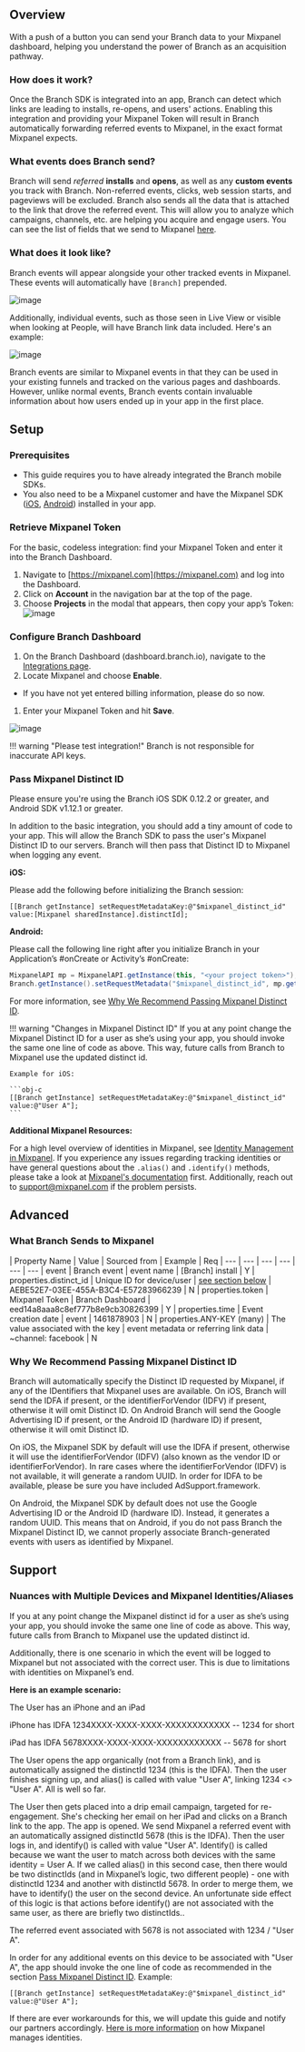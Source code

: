 ## Overview

With a push of a button you can send your Branch data to your Mixpanel dashboard, helping you understand the power of Branch as an acquisition pathway.

### How does it work?

Once the Branch SDK is integrated into an app, Branch can detect which links are leading to installs, re-opens, and users' actions. Enabling this integration and providing your Mixpanel Token will result in Branch automatically forwarding referred events to Mixpanel, in the exact format Mixpanel expects.

### What events does Branch send?

Branch will send *referred* **installs** and **opens**, as well as any **custom events** you track with Branch. Non-referred events, clicks, web session starts, and pageviews will be excluded. Branch also sends all the data that is attached to the link that drove the referred event. This will allow you to analyze which campaigns, channels, etc. are helping you acquire and engage users. You can see the list of fields that we send to Mixpanel [here](#what-branch-sends-to-mixpanel).

### What does it look like?

Branch events will appear alongside your other tracked events in Mixpanel. These events will automatically have `[Branch]` prepended.

![image](/img/pages/integrations/mixpanel/branch-mixpanel.png)

Additionally, individual events, such as those seen in Live View or visible when looking at People, will have Branch link data included. Here's an example:

![image](/img/pages/integrations/mixpanel/mixpanel-live-view.png)

Branch events are similar to Mixpanel events in that they can be used in your existing funnels and tracked on the various pages and dashboards. However, unlike normal events, Branch events contain invaluable information about how users ended up in your app in the first place.


## Setup

### Prerequisites
- This guide requires you to have already integrated the Branch mobile SDKs. 
- You also need to be a Mixpanel customer and have the Mixpanel SDK ([iOS](https://mixpanel.com/help/reference/ios), [Android](https://mixpanel.com/help/reference/android)) installed in your app.

### Retrieve Mixpanel Token

For the basic, codeless integration: find your Mixpanel Token and enter it into the Branch Dashboard.

1. Navigate to [https://mixpanel.com](https://mixpanel.com) and log into the Dashboard.
1. Click on **Account** in the navigation bar at the top of the page.
1. Choose **Projects** in the modal that appears, then copy your app’s Token: ![image](/img/pages/integrations/mixpanel/mixpanel-token.png)

### Configure Branch Dashboard

1. On the Branch Dashboard (dashboard.branch.io), navigate to the [Integrations page](https://dashboard.branch.io/integrations).
1. Locate Mixpanel and choose **Enable**.
  * If you have not yet entered billing information, please do so now.
1. Enter your Mixpanel Token and hit **Save**.

![image](/img/pages/integrations/mixpanel/enable-mixpanel-integration.png)

!!! warning "Please test integration!"
    Branch is not responsible for inaccurate API keys.


### Pass Mixpanel Distinct ID

Please ensure you're using the Branch iOS SDK 0.12.2 or greater, and Android SDK v1.12.1 or greater.

In addition to the basic integration, you should add a tiny amount of code to your app. This will allow the Branch SDK to pass the user's Mixpanel Distinct ID to our servers. Branch will then pass that Distinct ID to Mixpanel when logging any event.

**iOS:**

Please add the following before initializing the Branch session:

```obj-c
[[Branch getInstance] setRequestMetadataKey:@"$mixpanel_distinct_id" value:[Mixpanel sharedInstance].distinctId];
```

**Android:**

Please call the following line right after you initialize Branch in your Application’s #onCreate or Activity’s #onCreate:

```java
MixpanelAPI mp = MixpanelAPI.getInstance(this, "<your project token>");
Branch.getInstance().setRequestMetadata("$mixpanel_distinct_id", mp.getDistinctId());
```

For more information, see [Why We Recommend Passing Mixpanel Distinct ID](/third-party-integrations/mixpanel/advanced/#why-we-recommend-passing-mixpanel-distinct-id).

!!! warning "Changes in Mixpanel Distinct ID"
    If you at any point change the Mixpanel Distinct ID for a user as she’s using your app, you should invoke the same one line of code as above. This way, future calls from Branch to Mixpanel use the updated distinct id.

    Example for iOS:

    ```obj-c
    [[Branch getInstance] setRequestMetadataKey:@"$mixpanel_distinct_id" value:@"User A"];
    ```


**Additional Mixpanel Resources:**

For a high level overview of identities in Mixpanel, see [Identity Management in Mixpanel](https://mixpanel.com/help/questions/articles/how-do-i-use-alias-and-identify). If you experience any issues regarding tracking identities or have general questions about the `.alias()` and `.identify()` methods, please take a look at [Mixpanel's documentation](https://mixpanel.com/help/questions/articles/how-should-i-handle-my-user-identity-with-the-mixpanel-javascript-library) first. Additionally, reach out to <support@mixpanel.com> if the problem persists.

## Advanced

### What Branch Sends to Mixpanel

| Property Name | Value | Sourced from | Example | Req
| --- | --- | --- | --- | --- | ---
| event | Branch event | event name | [Branch] install | Y
| properties.distinct_id | Unique ID for device/user | [see section below](#why-we-recommend-passing-mixpanel-distinct-id) | AEBE52E7-03EE-455A-B3C4-E57283966239 | N
| properties.token | Mixpanel Token | Branch Dashboard | eed14a8aaa8c8ef777b8e9cb30826399 | Y
| properties.time | Event creation date | event | 1461878903 | N
| properties.ANY-KEY (many) | The value associated with the key | event metadata or referring link data | ~channel: facebook | N


### Why We Recommend Passing Mixpanel Distinct ID

Branch will automatically specify the Distinct ID requested by Mixpanel, if any of the IDentifiers that Mixpanel uses are available. On iOS, Branch will send the IDFA if present, or the identifierForVendor (IDFV) if present, otherwise it will omit Distinct ID. On Android Branch will send the Google Advertising ID if present, or the Android ID (hardware ID) if present, otherwise it will omit Distinct ID.

On iOS, the Mixpanel SDK by default will use the IDFA if present, otherwise it will use the identifierForVendor (IDFV) (also known as the vendor ID or identifierForVendor). In rare cases where the identifierForVendor (IDFV) is not available, it will generate a random UUID. In order for IDFA to be available, please be sure you have included AdSupport.framework.

On Android, the Mixpanel SDK by default does not use the Google Advertising ID or the Android ID (hardware ID). Instead, it generates a random UUID. This means that on Android, if you do not pass Branch the Mixpanel Distinct ID, we cannot properly associate Branch-generated events with users as identified by Mixpanel.

## Support

### Nuances with Multiple Devices and Mixpanel Identities/Aliases

If you at any point change the Mixpanel distinct id for a user as she’s using your app, you should invoke the same one line of code as above. This way, future calls from Branch to Mixpanel use the updated distinct id.

Additionally, there is one scenario in which the event will be logged to Mixpanel but not associated with the correct user. This is due to limitations with identities on Mixpanel’s end.

**Here is an example scenario:**

The User has an iPhone and an iPad

iPhone has IDFA 1234XXXX-XXXX-XXXX-XXXXXXXXXXXX -- 1234 for short

iPad has IDFA 5678XXXX-XXXX-XXXX-XXXXXXXXXXXX -- 5678 for short

The User opens the app organically (not from a Branch link), and is automatically assigned the distinctId 1234 (this is the IDFA). Then the user finishes signing up, and alias() is called with value "User A", linking 1234 <> "User A". All is well so far.

The User then gets placed into a drip email campaign, targeted for re-engagement. She's checking her email on her iPad and clicks on a Branch link to the app. The app is opened. We send Mixpanel a referred event with an automatically assigned distinctId 5678 (this is the IDFA). Then the user logs in, and identify() is called with value "User A". Identify() is called because we want the user to match across both devices with the same identity = User A. If we called alias() in this second case, then there would be two distinctIds (and in Mixpanel’s logic, two different people) - one with distinctId 1234 and another with distinctId 5678. In order to merge them, we have to identify() the user on the second device. An unfortunate side effect of this logic is that actions before identify() are not associated with the same user, as there are briefly two distinctIds..

The referred event associated with 5678 is not associated with 1234 / "User A".

In order for any additional events on this device to be associated with "User A", the app should invoke the one line of code as recommended in the section [Pass Mixpanel Distinct ID](/third-party-integrations/mixpanel/guide/#pass-mixpanel-distinct-id-recommended). Example:

```objc
[[Branch getInstance] setRequestMetadataKey:@"$mixpanel_distinct_id" value:@"User A"];
```

If there are ever workarounds for this, we will update this guide and notify our partners accordingly. [Here is more information](https://mixpanel.com/help/questions/articles/how-do-i-use-alias-and-identify) on how Mixpanel manages identities.
